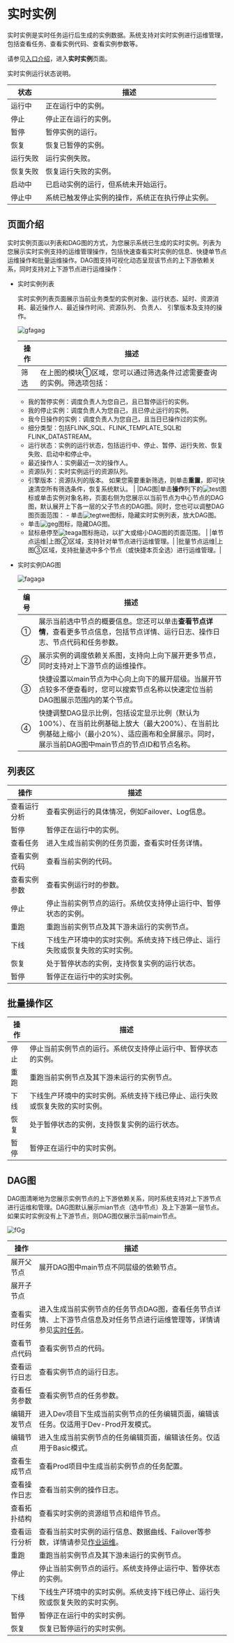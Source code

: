# 实时实例

实时实例是实时任务运行后生成的实例数据。系统支持对实时实例进行运维管理，包括查看任务、查看实例代码、查看实例参数等。

请参见[入口介绍](/cn.zh-CN/运维中心/概述.md)，进入**实时实例**页面。

实时实例运行状态说明。

|状态|描述|
|--|--|
|运行中|正在运行中的实例。|
|停止|停止正在运行的实例。|
|暂停|暂停实例的运行。|
|恢复|恢复已暂停的实例。|
|运行失败|运行实例失败。|
|恢复失败|恢复运行失败的实例。|
|启动中|已启动实例的运行，但系统未开始运行。|
|停止中|系统已触发停止实例的操作，系统正在执行停止实例。|

## 页面介绍

实时实例页面以列表和DAG图的方式，为您展示系统已生成的实时实例。列表为您展示实时实例支持的运维管理操作，包括快速查看实时实例的信息、快捷单节点运维操作和批量运维操作。DAG图支持可视化动态呈现该节点的上下游依赖关系，同时支持对上下游节点进行运维操作：

-   实时实例列表

    实时实例列表页面展示当前业务类型的实例对象、运行状态、延时、资源消耗、最近操作人、最近操作时间、资源队列、 负责人、 引擎版本及支持的操作。

    ![gfagag](https://static-aliyun-doc.oss-accelerate.aliyuncs.com/assets/img/zh-CN/8989337061/p188789.png)

    |操作|描述|
    |--|--|
    |筛选|在上图的模块①区域，您可以通过筛选条件过滤需要查询的实例。筛选项包括：

    -   我的暂停实例：调度负责人为您自己，且已暂停运行的实例。
    -   我的停止实例：调度负责人为您自己，且已停止运行的实例。
    -   我今日操作的实例：调度负责人为您自己，且当日已操作过的实例。
    -   细分类型：包括FLINK\_SQL、FLINK\_TEMPLATE\_SQL和FLINK\_DATASTREAM。
    -   运行状态：实例的运行状态，包括运行中、停止、暂停、运行失败、恢复失败、启动中和停止中。
    -   最近操作人：实例最近一次的操作人。
    -   资源队列：实时实例运行的资源队列。
    -   引擎版本：资源队列的版本。
如果您需要重新筛选，则单击**重置**，即可快速清空所有筛选条件，恢复系统默认。 |
    |DAG图|单击**操作**列下的![test](https://static-aliyun-doc.oss-accelerate.aliyuncs.com/assets/img/zh-CN/1192520061/p148710.png)图标或单击实例对象名称，页面右侧为您展示以当前节点为中心节点的DAG图，默认展开上下各一层的父子节点的DAG图。同时，您也可以调整DAG图页面范围：    -   单击![tegtwe](https://static-aliyun-doc.oss-accelerate.aliyuncs.com/assets/img/zh-CN/1192520061/p148915.png)图标，隐藏实时实例列表，放大DAG图。
    -   单击![geg](https://static-aliyun-doc.oss-accelerate.aliyuncs.com/assets/img/zh-CN/6605376061/p186582.png)图标，隐藏DAG图。
    -   鼠标悬停至![teaga](https://static-aliyun-doc.oss-accelerate.aliyuncs.com/assets/img/zh-CN/6605376061/p186583.png)图标拖动，以扩大或缩小DAG图的页面范围。 |
    |单节点运维|上图②区域，支持针对单节点进行运维管理。|
    |批量节点运维|上图③区域，支持批量选中多个节点（或快捷本页全选）进行运维管理。|

-   实时实例DAG图

    ![fagaga](https://static-aliyun-doc.oss-accelerate.aliyuncs.com/assets/img/zh-CN/8989337061/p188804.png)

    |编号|描述|
    |--|--|
    |①|展示当前选中节点的概要信息。您还可以单击**查看节点详情**，查看更多节点信息，包括节点详情、运行日志、操作日志、节点代码和任务参数。|
    |②|展示实例的调度依赖关系图，支持向上向下展开更多节点，同时支持对上下游节点的运维操作。|
    |③|快捷设置以main节点为中心向上向下的展开层级。当展开节点较多不便查看时，您可以搜索节点名称以快速定位当前DAG图展示范围内的某个节点。|
    |④|快捷调整DAG显示比例，包括设定显示比例（默认为100%）、在当前比例基础上放大（最大200%）、在当前比例基础上缩小（最小20%）、适应画布和全屏展示。同时，展示当前DAG图中main节点的节点ID和节点名称。 |


## 列表区

|操作|描述|
|--|--|
|查看运行分析|查看实例运行的具体情况，例如Failover、Log信息。|
|暂停|暂停正在运行中的实例。|
|查看任务|进入生成当前实例的任务页面，查看实时任务详情。|
|查看实例代码|查看当前实例的代码。|
|查看实例参数|查看实例运行时的参数。|
|停止|停止当前实例节点的运行。系统仅支持停止运行中、暂停状态的实例。|
|重跑|重跑当前实例节点及其下游未运行的实例节点。|
|下线|下线生产环境中的实时实例。系统支持下线已停止、运行失败或恢复失败的实时实例。|
|恢复|处于暂停状态的实例，支持恢复实例的运行状态。|
|暂停|暂停正在运行中的实时实例。|

## 批量操作区

|操作|描述|
|--|--|
|停止|停止当前实例节点的运行。系统仅支持停止运行中、暂停状态的实例。|
|重跑|重跑当前实例节点及其下游未运行的实例节点。|
|下线|下线生产环境中的实时实例。系统支持下线已停止、运行失败或恢复失败的实时实例。|
|恢复|处于暂停状态的实例，支持恢复实例的运行状态。|
|暂停|暂停正在运行中的实时实例。|

## DAG图

DAG图清晰地为您展示实例节点的上下游依赖关系，同时系统支持对上下游节点进行运维和管理。DAG图默认展示mian节点（选中节点）及上下游第一层节点。如果实时实例没有上下游节点，则DAG图仅展示当前main节点。

![fGg](https://static-aliyun-doc.oss-accelerate.aliyuncs.com/assets/img/zh-CN/8989337061/p188822.png)

|操作|描述|
|--|--|
|展开父节点|展开DAG图中main节点不同层级的依赖节点。|
|展开子节点|
|查看实时任务|进入生成当前实例节点的任务节点DAG图，查看任务节点详情、上下游节点信息及对任务节点进行运维管理等，详情请参见[实时任务](/cn.zh-CN/运维中心/任务运维/实时任务.md)。|
|查看节点代码|查看实例节点的代码。|
|查看运行日志|查看实例节点的运行日志。|
|查看任务参数|查看实例节点的任务参数。|
|编辑开发节点|进入Dev项目下生成当前实例节点的任务编辑页面，编辑该任务。仅适用于Dev-Prod开发模式。|
|编辑节点|进入生成当前实例节点的任务编辑页面，编辑该任务。仅适用于Basic模式。|
|查看生成节点|查看Prod项目中生成当前实例节点的任务配置。|
|查看操作日志|查看当前实例的操作日志。|
|查看拓扑结构|查看实时实例的资源组节点和组件节点。|
|查看运行分析|查看当前实时实例的运行信息、数据曲线、Failover等参数，详情请参见[作业运维](/cn.zh-CN/Flink全托管/运维管理/作业运维.md)。|
|重跑|重跑当前实例节点及其下游未运行的实例节点。|
|停止|停止当前实例节点的运行。系统支持停止运行中、暂停状态的实例。|
|下线|下线生产环境中的实时实例。系统支持下线已停止、运行失败或恢复失败的实时实例。|
|暂停|暂停正在运行中的实时实例。|
|恢复|恢复已暂停运行的实时实例。|

